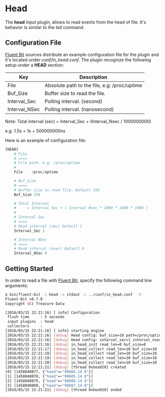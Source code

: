 # Head

The __head__ input plugin, allows to read events from the head of file. It's behavior is similar to the _tail_ command.

## Configuration File

[Fluent Bit](http://fluentbit.io) sources distribute an example configuration file for the plugin and it's located under _conf/in_head.conf_. The plugin recognize the following setup under a __HEAD__ section:

| Key           | Description |
| --------------|-------------|
| File          | Absolute path to the file, e.g: /proc/uptime |
| Buf_Size      | Buffer size to read the file. |
| Interval_Sec  | Polling interval. (second) |
| Interval_NSec | Polling interval. (nanosecond) |

Note: Total interval (sec) = Interval_Sec + (Interval_Nsec / 1000000000)

e.g. 1.5s = 1s + 500000000ns

Here is an example of configuration file:

```python
[HEAD]
    # File
    # ====
    # File path. e.g. /proc/uptime
    #
    File    /proc/uptime

    # Buf_Size
    # ====
    # Buffer size to read file. Default 256
    Buf_Size 256

    # Total Interval
    #     = Interval Sec + ( Interval Nsec * 1000 * 1000 * 1000 )
    #
    # Interval Sec
    # ====
    # Read interval (sec) Default 1
    Interval_Sec 1

    # Interval NSec
    # ====
    # Read interval (nsec) Default 0
    Interval_NSec 0
```


## Getting Started

In order to read a file with [Fluent Bit](http://fluentbit.io), specify the following command line arguments:

```bash
$ bin/fluent-bit -i head -o stdout -c ../conf/in_head.conf  -V
Fluent-Bit v0.7.0
Copyright (C) Treasure Data

[2016/03/15 22:21:16] [ info] Configuration
 flush time     : 5 seconds
 input plugins  : head
 collectors     :
[2016/03/15 22:21:16] [ info] starting engine
[2016/03/15 22:21:16] [debug] Head config: buf_size=10 path=/proc/uptime
[2016/03/15 22:21:16] [debug] Head config: interval_sec=1 interval_nsec=0
[2016/03/15 22:21:16] [debug] in_head_init read_len=0 buf_size=8
[2016/03/15 22:21:17] [debug] in_head_collect read_len=10 buf_size=10
[2016/03/15 22:21:18] [debug] in_head_collect read_len=10 buf_size=10
[2016/03/15 22:21:19] [debug] in_head_collect read_len=10 buf_size=10
[2016/03/15 22:21:20] [debug] in_head_collect read_len=10 buf_size=10
[2016/03/15 22:21:21] [debug] [thread 0xbea920] created
[0] [1458048077, {"head"=>"90604.14 8"}]
[1] [1458048078, {"head"=>"90605.14 8"}]
[2] [1458048079, {"head"=>"90606.14 8"}]
[3] [1458048080, {"head"=>"90607.14 8"}]
[2016/03/15 22:21:21] [debug] [thread 0xbea920] ended
```
